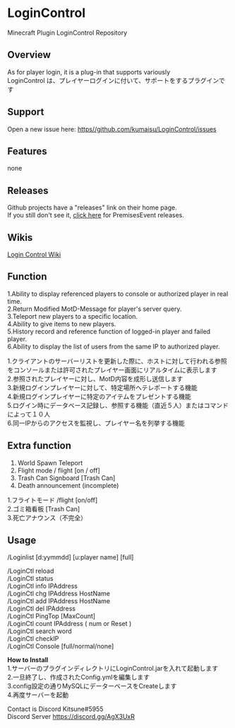 # LoginControl
Minecraft Plugin LoginControl Repository  

## Overview  
  
As for player login, it is a plug-in that supports variously  
LoginControl は、プレイヤーログインに付いて、サポートをするプラグインです  
  
## Support  
Open a new issue here: [https//github.com/kumaisu/LoginControl/issues](https://github.com/kumaisu/LoginControl/issues)  
  
## Features  
none  
  
## Releases  
Github projects have a "releases" link on their home page.  
If you still don't see it, [click here](https://github.com/kumaisu/LoginControl/releases) for PremisesEvent releases.  
  
## Wikis  
[Login Control Wiki](https://github.com/kumaisu/LoginControl/wiki)  
  
## Function
1.Ability to display referenced players to console or authorized player in real time.  
2.Return Modified MotD-Message for player's server query.  
3.Teleport new players to a specific location.  
4.Ability to give items to new players.  
5.History record and reference function of logged-in player and failed player.  
6.Ability to display the list of users from the same IP to authorized player.  
  
1.クライアントのサーバーリストを更新した際に、ホストに対して行われる参照をコンソールまたは許可されたプレイヤー画面にリアルタイムに表示します  
2.参照されたプレイヤーに対し、MotD内容を成形し送信します  
3.新規ログインプレイヤーに対して、特定場所へテレポートする機能  
4.新規ログインプレイヤーに特定のアイテムをプレゼントする機能  
5.ログイン時にデータベース記録し、参照する機能（直近５人）またはコマンドによって１０人  
6.同一IPからのアクセスを監視し、プレイヤー名を列挙する機能  

## Extra function
1. World Spawn Teleport  
2. Flight mode / flight [on / off]  
3. Trash Can Signboard [Trash Can]  
4. Death announcement (incomplete)  
  
1.フライトモード /flight [on/off]  
2.ゴミ箱看板    [Trash Can]  
3.死亡アナウンス（不完全）  
  
## Usage  
  
/Loginlist [d:yymmdd] [u:player name] [full]  
  
/LoginCtl reload  
/LoginCtl status  
/LoginCtl info IPAddress  
/LoginCtl chg IPAddress HostName  
/LoginCtl add IPAddress HostName  
/LoginCtl del IPAddress  
/LoginCtl PingTop [MaxCount]  
/LoginCtl count IPAddress ( num or Reset )  
/LoginCtl search word  
/LoginCtl checkIP  
/LoginCtl Console [full/normal/none]  
  
**How to Install**  
1.サーバーのプラグインディレクトリにLoginControl.jarを入れて起動します  
2.一旦終了し、作成されたConfig.ymlを編集します  
3.config設定の通りMySQLにデーターベースをCreateします  
4.再度サーバーを起動  
  
Contact is Discord Kitsune#5955  
Discord Server https://discord.gg/AgX3UxR  
